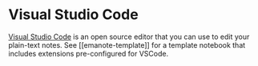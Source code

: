 # Visual Studio Code

[Visual Studio Code](https://code.visualstudio.com/) is an open source editor that you can use to edit your plain-text notes. See [[emanote-template]] for a template notebook that includes extensions pre-configured for VSCode.